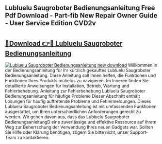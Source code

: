 ## Lubluelu Saugroboter Bedienungsanleitung Free Pdf Download - Part-fib New Repair Owner Guide - User Service Edition CVD2v

# <h2><a href="http://df1uop.blite.top/?on=Lubluelu+Saugroboter+Bedienungsanleitung">🔗Download 👉🔴 Lubluelu Saugroboter Bedienungsanleitung</a></h2>

[![Lubluelu Saugroboter Bedienungsanleitung new download](https://i.imgur.com/lujVjoI.png)](http://df1uop.blite.top/?on=Lubluelu+Saugroboter+Bedienungsanleitung)
Willkommen in der Bedienungsanleitung für Ihr kürzlich gekauftes Lubluelu Saugroboter Bedienungsanleitung. Diese Anleitung soll Ihnen helfen, die Funktionen und Funktionen Ihres Produkts mühelos zu navigieren. Im Inneren finden Sie detaillierte Anweisungen für Installation, Betrieb, Wartung und Fehlerbehebung. Anleitung zur Fehlerbehebung Lubluelu Saugroboter Bedienungsanleitung für häufige Probleme Dieser Abschnitt enthält Lösungen für häufig auftretende Probleme und Fehlermeldungen. Dieses Lubluelu Saugroboter Bedienungsanleitung ist mit umfassenden Funktionen ausgestattet, um Ihren unterschiedlichen Anforderungen gerecht zu werden. Wir gehen davon aus, dass das Lubluelu Saugroboter BedienungsanleitungD eine zuverlässige und effektive Ressource auf Ihrem Weg zur Beherrschung der Verwendung Ihres neuen Gadgets war. Sollten Sie Hilfe oder Klärung benötigen, zögern Sie bitte nicht, unser Support-Team zu kontaktieren.

